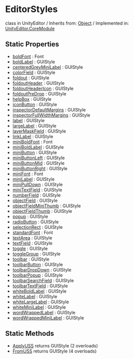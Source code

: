 # EditorStyles
class in UnityEditor
 / Inherits from: <a href="https://docs.unity3d.com/6000.1/Documentation/ScriptReference/Object.html">Object</a> / Implemented in: <a href="https://docs.unity3d.com/6000.1/Documentation/ScriptReference/UnityEditor.CoreModule.html">UnityEditor.CoreModule</a>

## Static Properties
- <a href="https://docs.unity3d.com/6000.1/Documentation/ScriptReference/EditorStyles-boldFont.html">boldFont</a> : Font
- <a href="https://docs.unity3d.com/6000.1/Documentation/ScriptReference/EditorStyles-boldLabel.html">boldLabel</a> : GUIStyle
- <a href="https://docs.unity3d.com/6000.1/Documentation/ScriptReference/EditorStyles-centeredGreyMiniLabel.html">centeredGreyMiniLabel</a> : GUIStyle
- <a href="https://docs.unity3d.com/6000.1/Documentation/ScriptReference/EditorStyles-colorField.html">colorField</a> : GUIStyle
- <a href="https://docs.unity3d.com/6000.1/Documentation/ScriptReference/EditorStyles-foldout.html">foldout</a> : GUIStyle
- <a href="https://docs.unity3d.com/6000.1/Documentation/ScriptReference/EditorStyles-foldoutHeader.html">foldoutHeader</a> : GUIStyle
- <a href="https://docs.unity3d.com/6000.1/Documentation/ScriptReference/EditorStyles-foldoutHeaderIcon.html">foldoutHeaderIcon</a> : GUIStyle
- <a href="https://docs.unity3d.com/6000.1/Documentation/ScriptReference/EditorStyles-foldoutPreDrop.html">foldoutPreDrop</a> : GUIStyle
- <a href="https://docs.unity3d.com/6000.1/Documentation/ScriptReference/EditorStyles-helpBox.html">helpBox</a> : GUIStyle
- <a href="https://docs.unity3d.com/6000.1/Documentation/ScriptReference/EditorStyles-iconButton.html">iconButton</a> : GUIStyle
- <a href="https://docs.unity3d.com/6000.1/Documentation/ScriptReference/EditorStyles-inspectorDefaultMargins.html">inspectorDefaultMargins</a> : GUIStyle
- <a href="https://docs.unity3d.com/6000.1/Documentation/ScriptReference/EditorStyles-inspectorFullWidthMargins.html">inspectorFullWidthMargins</a> : GUIStyle
- <a href="https://docs.unity3d.com/6000.1/Documentation/ScriptReference/EditorStyles-label.html">label</a> : GUIStyle
- <a href="https://docs.unity3d.com/6000.1/Documentation/ScriptReference/EditorStyles-largeLabel.html">largeLabel</a> : GUIStyle
- <a href="https://docs.unity3d.com/6000.1/Documentation/ScriptReference/EditorStyles-layerMaskField.html">layerMaskField</a> : GUIStyle
- <a href="https://docs.unity3d.com/6000.1/Documentation/ScriptReference/EditorStyles-linkLabel.html">linkLabel</a> : GUIStyle
- <a href="https://docs.unity3d.com/6000.1/Documentation/ScriptReference/EditorStyles-miniBoldFont.html">miniBoldFont</a> : Font
- <a href="https://docs.unity3d.com/6000.1/Documentation/ScriptReference/EditorStyles-miniBoldLabel.html">miniBoldLabel</a> : GUIStyle
- <a href="https://docs.unity3d.com/6000.1/Documentation/ScriptReference/EditorStyles-miniButton.html">miniButton</a> : GUIStyle
- <a href="https://docs.unity3d.com/6000.1/Documentation/ScriptReference/EditorStyles-miniButtonLeft.html">miniButtonLeft</a> : GUIStyle
- <a href="https://docs.unity3d.com/6000.1/Documentation/ScriptReference/EditorStyles-miniButtonMid.html">miniButtonMid</a> : GUIStyle
- <a href="https://docs.unity3d.com/6000.1/Documentation/ScriptReference/EditorStyles-miniButtonRight.html">miniButtonRight</a> : GUIStyle
- <a href="https://docs.unity3d.com/6000.1/Documentation/ScriptReference/EditorStyles-miniFont.html">miniFont</a> : Font
- <a href="https://docs.unity3d.com/6000.1/Documentation/ScriptReference/EditorStyles-miniLabel.html">miniLabel</a> : GUIStyle
- <a href="https://docs.unity3d.com/6000.1/Documentation/ScriptReference/EditorStyles-miniPullDown.html">miniPullDown</a> : GUIStyle
- <a href="https://docs.unity3d.com/6000.1/Documentation/ScriptReference/EditorStyles-miniTextField.html">miniTextField</a> : GUIStyle
- <a href="https://docs.unity3d.com/6000.1/Documentation/ScriptReference/EditorStyles-numberField.html">numberField</a> : GUIStyle
- <a href="https://docs.unity3d.com/6000.1/Documentation/ScriptReference/EditorStyles-objectField.html">objectField</a> : GUIStyle
- <a href="https://docs.unity3d.com/6000.1/Documentation/ScriptReference/EditorStyles-objectFieldMiniThumb.html">objectFieldMiniThumb</a> : GUIStyle
- <a href="https://docs.unity3d.com/6000.1/Documentation/ScriptReference/EditorStyles-objectFieldThumb.html">objectFieldThumb</a> : GUIStyle
- <a href="https://docs.unity3d.com/6000.1/Documentation/ScriptReference/EditorStyles-popup.html">popup</a> : GUIStyle
- <a href="https://docs.unity3d.com/6000.1/Documentation/ScriptReference/EditorStyles-radioButton.html">radioButton</a> : GUIStyle
- <a href="https://docs.unity3d.com/6000.1/Documentation/ScriptReference/EditorStyles-selectionRect.html">selectionRect</a> : GUIStyle
- <a href="https://docs.unity3d.com/6000.1/Documentation/ScriptReference/EditorStyles-standardFont.html">standardFont</a> : Font
- <a href="https://docs.unity3d.com/6000.1/Documentation/ScriptReference/EditorStyles-textArea.html">textArea</a> : GUIStyle
- <a href="https://docs.unity3d.com/6000.1/Documentation/ScriptReference/EditorStyles-textField.html">textField</a> : GUIStyle
- <a href="https://docs.unity3d.com/6000.1/Documentation/ScriptReference/EditorStyles-toggle.html">toggle</a> : GUIStyle
- <a href="https://docs.unity3d.com/6000.1/Documentation/ScriptReference/EditorStyles-toggleGroup.html">toggleGroup</a> : GUIStyle
- <a href="https://docs.unity3d.com/6000.1/Documentation/ScriptReference/EditorStyles-toolbar.html">toolbar</a> : GUIStyle
- <a href="https://docs.unity3d.com/6000.1/Documentation/ScriptReference/EditorStyles-toolbarButton.html">toolbarButton</a> : GUIStyle
- <a href="https://docs.unity3d.com/6000.1/Documentation/ScriptReference/EditorStyles-toolbarDropDown.html">toolbarDropDown</a> : GUIStyle
- <a href="https://docs.unity3d.com/6000.1/Documentation/ScriptReference/EditorStyles-toolbarPopup.html">toolbarPopup</a> : GUIStyle
- <a href="https://docs.unity3d.com/6000.1/Documentation/ScriptReference/EditorStyles-toolbarSearchField.html">toolbarSearchField</a> : GUIStyle
- <a href="https://docs.unity3d.com/6000.1/Documentation/ScriptReference/EditorStyles-toolbarTextField.html">toolbarTextField</a> : GUIStyle
- <a href="https://docs.unity3d.com/6000.1/Documentation/ScriptReference/EditorStyles-whiteBoldLabel.html">whiteBoldLabel</a> : GUIStyle
- <a href="https://docs.unity3d.com/6000.1/Documentation/ScriptReference/EditorStyles-whiteLabel.html">whiteLabel</a> : GUIStyle
- <a href="https://docs.unity3d.com/6000.1/Documentation/ScriptReference/EditorStyles-whiteLargeLabel.html">whiteLargeLabel</a> : GUIStyle
- <a href="https://docs.unity3d.com/6000.1/Documentation/ScriptReference/EditorStyles-whiteMiniLabel.html">whiteMiniLabel</a> : GUIStyle
- <a href="https://docs.unity3d.com/6000.1/Documentation/ScriptReference/EditorStyles-wordWrappedLabel.html">wordWrappedLabel</a> : GUIStyle
- <a href="https://docs.unity3d.com/6000.1/Documentation/ScriptReference/EditorStyles-wordWrappedMiniLabel.html">wordWrappedMiniLabel</a> : GUIStyle

## Static Methods
- <a href="https://docs.unity3d.com/6000.1/Documentation/ScriptReference/EditorStyles.ApplyUSS.html">ApplyUSS</a> returns GUIStyle (2 overloads)
- <a href="https://docs.unity3d.com/6000.1/Documentation/ScriptReference/EditorStyles.FromUSS.html">FromUSS</a> returns GUIStyle (4 overloads)
